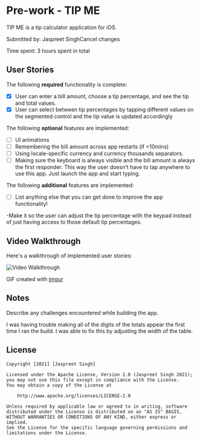 # Pre-work - TIP ME

TIP ME is a tip calculator application for iOS.

Submitted by: Jaspreet SinghCancel changes

Time spent: 3 hours spent in total

## User Stories

The following **required** functionality is complete:

* [X] User can enter a bill amount, choose a tip percentage, and see the tip and total values.
* [X] User can select between tip percentages by tapping different values on the segmented control and the tip value is updated accordingly

The following **optional** features are implemented:

* [ ] UI animations
* [ ] Remembering the bill amount across app restarts (if <10mins)
* [ ] Using locale-specific currency and currency thousands separators.
* [ ] Making sure the keyboard is always visible and the bill amount is always the first responder. This way the user doesn't have to tap anywhere to use this app. Just launch the app and start typing.

The following **additional** features are implemented:

- [ ] List anything else that you can get done to improve the app functionality!

-Make it so the user can adjust the tip percentage with the keypad instead of just having access to those default tip percentages. 

## Video Walkthrough

Here's a walkthrough of implemented user stories:

<img src='http://i.imgur.com/a/mAvjMd3.gif' title='Video Walkthrough' width='' alt='Video Walkthrough' />

GIF created with [imgur](http://www.imgur.com.)

## Notes

Describe any challenges encountered while building the app.

I was having trouble making all of the digits of the totals appear the first time I ran the build. I was able to fix this by adjusting the width of the table.

## License

    Copyright [2021] [Jaspreet Singh]

    Licensed under the Apache License, Version 2.0 (Jaspreet Singh 2021);
    you may not use this file except in compliance with the License.
    You may obtain a copy of the License at

        http://www.apache.org/licenses/LICENSE-2.0

    Unless required by applicable law or agreed to in writing, software
    distributed under the License is distributed on an "AS IS" BASIS,
    WITHOUT WARRANTIES OR CONDITIONS OF ANY KIND, either express or implied.
    See the License for the specific language governing permissions and
    limitations under the License.
